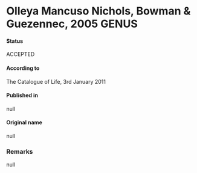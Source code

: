 # Olleya Mancuso Nichols, Bowman & Guezennec, 2005 GENUS

#### Status
ACCEPTED

#### According to
The Catalogue of Life, 3rd January 2011

#### Published in
null

#### Original name
null

### Remarks
null